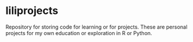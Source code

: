 # liliprojects
Repository for storing code for learning or for projects.
These are personal projects for my own education or exploration in R or Python.
